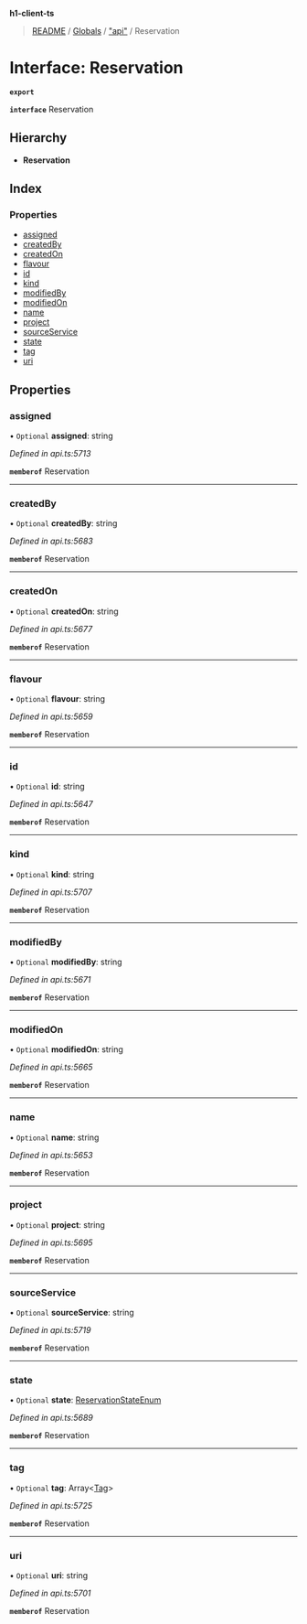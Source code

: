 **h1-client-ts**

> [README](../README.md) / [Globals](../globals.md) / ["api"](../modules/_api_.md) / Reservation

# Interface: Reservation

**`export`** 

**`interface`** Reservation

## Hierarchy

* **Reservation**

## Index

### Properties

* [assigned](_api_.reservation.md#assigned)
* [createdBy](_api_.reservation.md#createdby)
* [createdOn](_api_.reservation.md#createdon)
* [flavour](_api_.reservation.md#flavour)
* [id](_api_.reservation.md#id)
* [kind](_api_.reservation.md#kind)
* [modifiedBy](_api_.reservation.md#modifiedby)
* [modifiedOn](_api_.reservation.md#modifiedon)
* [name](_api_.reservation.md#name)
* [project](_api_.reservation.md#project)
* [sourceService](_api_.reservation.md#sourceservice)
* [state](_api_.reservation.md#state)
* [tag](_api_.reservation.md#tag)
* [uri](_api_.reservation.md#uri)

## Properties

### assigned

• `Optional` **assigned**: string

*Defined in api.ts:5713*

**`memberof`** Reservation

___

### createdBy

• `Optional` **createdBy**: string

*Defined in api.ts:5683*

**`memberof`** Reservation

___

### createdOn

• `Optional` **createdOn**: string

*Defined in api.ts:5677*

**`memberof`** Reservation

___

### flavour

• `Optional` **flavour**: string

*Defined in api.ts:5659*

**`memberof`** Reservation

___

### id

• `Optional` **id**: string

*Defined in api.ts:5647*

**`memberof`** Reservation

___

### kind

• `Optional` **kind**: string

*Defined in api.ts:5707*

**`memberof`** Reservation

___

### modifiedBy

• `Optional` **modifiedBy**: string

*Defined in api.ts:5671*

**`memberof`** Reservation

___

### modifiedOn

• `Optional` **modifiedOn**: string

*Defined in api.ts:5665*

**`memberof`** Reservation

___

### name

• `Optional` **name**: string

*Defined in api.ts:5653*

**`memberof`** Reservation

___

### project

• `Optional` **project**: string

*Defined in api.ts:5695*

**`memberof`** Reservation

___

### sourceService

• `Optional` **sourceService**: string

*Defined in api.ts:5719*

**`memberof`** Reservation

___

### state

• `Optional` **state**: [ReservationStateEnum](../enums/_api_.reservationstateenum.md)

*Defined in api.ts:5689*

**`memberof`** Reservation

___

### tag

• `Optional` **tag**: Array\<[Tag](_api_.tag.md)>

*Defined in api.ts:5725*

**`memberof`** Reservation

___

### uri

• `Optional` **uri**: string

*Defined in api.ts:5701*

**`memberof`** Reservation
